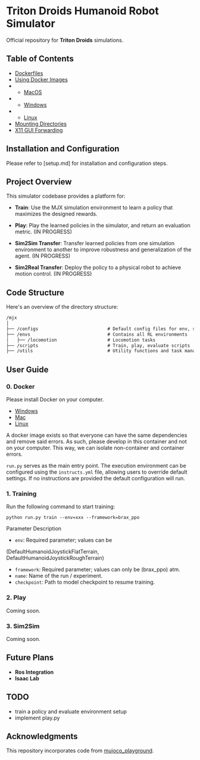 # Triton Droids Humanoid Robot Simulator

Official repository for **Triton Droids** simulations.

## Table of Contents
- [Dockerfiles](#dockerfiles)
- [Using Docker Images](#using-docker-images)
- - [MacOS](#macos)
- - [Windows](#windows)
- - [Linux](#linux)
- [Mounting Directories](#mounting-directories)
- [X11 GUI Forwarding](#x11-gui-forwarding)

## Installation and Configuration

Please refer to [setup.md] for installation and configuration steps.

## Project Overview

This simulator codebase provides a platform for:

- **Train**: Use the MJX simulation environment to learn a policy that maximizes the designed rewards.

- **Play**: Play the learned policies in the simulator, and return an evaluation metric. (IN PROGRESS)

- **Sim2Sim Transfer**: Transfer learned policies from one simulation environment to another to improve robustness and generalization of the agent. (IN PROGRESS)

- **Sim2Real Transfer**: Deploy the policy to a physical robot to achieve motion control. (IN PROGRESS)

## Code Structure
Here's an overview of the directory structure:

```Markdown
/mjx
│
├── /configs                          # Default config files for env, sim, and rl params
├── /envs                             # Contains all RL environments
│   ├── /locomotion                   # Locomotion tasks
├── /scripts                          # Train, play, evaluate scripts
├── /utils                            # Utility functions and task manager
```

## User Guide

### 0. Docker
Please install Docker on your computer.

- [Windows](https://docs.docker.com/desktop/setup/install/windows-install/)
- [Mac](https://docs.docker.com/desktop/setup/install/mac-install/)
- [Linux](https://docs.docker.com/desktop/setup/install/linux/)

A docker image exists so that everyone can have the same dependencies and remove said errors. As such, please develop in this container and not on your computer. This way, we can isolate non-container and container errors.

`run.py` serves as the main entry point. The execution environment can be configured using the `instructs.yml` file, allowing users to override default settings. If no instructions are provided the default configuration will run.

### 1. Training

Run the following command to start training:

```shell
python run.py train --env=xxx --framework=brax_ppo 
```

Parameter Description

- `env`: Required parameter; values can be

(DefaultHumanoidJoystickFlatTerrain,
DefaultHumanoidJoystickRoughTerrain)

- `framework`: Required parameter; values can only be (brax_ppo) atm.
- `name`: Name of the run / experiment.
- `checkpoint`: Path to model checkpoint to resume training.

### 2. Play

Coming soon.

### 3. Sim2Sim

Coming soon.

## Future Plans

- **Ros Integration**
- **Isaac Lab**

## TODO

- train a policy and evaluate environment setup
- implement play.py

## Acknowledgments

This repository incorporates code from [mujoco_playground](https://github.com/google-deepmind/mujoco_playground).
